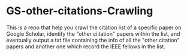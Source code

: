 # GS-other-citations-Crawling
This is a repo that help you crawl the citation list of a specific paper on Google Scholar, identify the "other ciitation" papers within the list, and eventually output a txt file containing the info of all the "other citation" papers and another one which record the IEEE fellows in the list.
